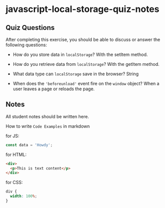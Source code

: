 # javascript-local-storage-quiz-notes

## Quiz Questions

After completing this exercise, you should be able to discuss or answer the following questions:

- How do you store data in `localStorage`?
  With the setItem method.
- How do you retrieve data from `localStorage`?
  With the getItem method.

- What data type can `localStorage` save in the browser?
  String

- When does the `'beforeunload'` event fire on the `window` object?
  When a user leaves a page or reloads the page.

## Notes

All student notes should be written here.

How to write `Code Examples` in markdown

for JS:

```javascript
const data = 'Howdy';
```

for HTML:

```html
<div>
  <p>This is text content</p>
</div>
```

for CSS:

```css
div {
  width: 100%;
}
```
